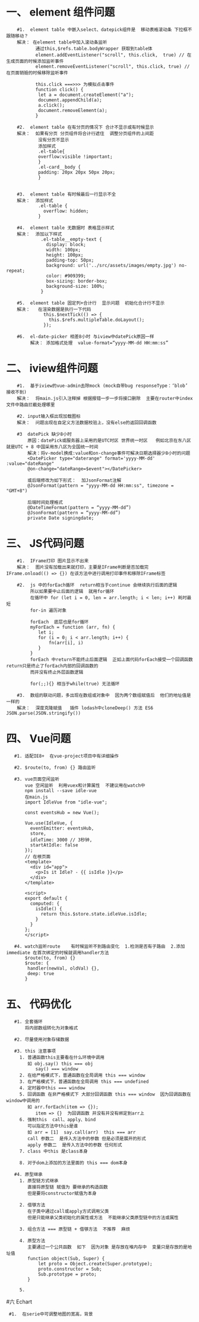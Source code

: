 # 一、 element 组件问题
        #1.  element table 中嵌入select、datepick组件是  移动表格滚动条 下拉框不跟随移动？
        解决： 在element table中加入滚动条监听
               通过this,$refs.table.bodyWrapper 获取到table体
               element.addEventListener("scroll", this.click,  true) // 在生成页面的时候添加监听事件
               element.removeEventListener("scroll", this.click, true) // 在页面销毁的时候移除监听事件

               this.click ===>>> 为模拟点击事件
               function click() {
                let a = document.createElement("a");
                document.appendChild(a);
                a.click();
                document.removeElement(a);
               }

        #2.  element table 在有分页的情况下 合计不显示或有时候显示
        解决：  如果有分页 分页组件将合计行遮住  调整分页组件的上间距
                没有分页不显示
                添加样式
                .el-table{
                overflow:visible !important;
                }
                .el-card__body {
                padding: 20px 20px 50px 20px;
                }


        #3.  element table 有时候最后一行显示不全
        解决：  添加样式
                .el-table {
                  overflow: hidden;
                }

        #4.  element table 无数据时 表格显示样式
        解决：  添加以下样式
                 .el-table__empty-text {
                   display: block;
                   width: 100px;
                   height: 100px;
                   padding-top: 50px;
                   background: url('../src/assets/images/empty.jpg') no-repeat;
                   color: #909399;
                   box-sizing: border-box;
                   background-size: 100%;
                 }

        #5.  element table 固定列+合计行  显示问题  初始化合计行不显示
        解决：   在渲染数据是执行一下代码
                  this.$nextTick(() => {
                    this.$refs.multipleTable.doLayout();
                  });

        #6.  el-date-picker 相差8小时 与iview中datePick原因一样
             解决： 添加格式处理  value-format=“yyyy-MM-dd HH:mm:ss”


# 二、 iview组件问题
        #1.  基于iview的vue-admin去除mock (mock自带bug responseType：‘blob’ 接收不到)
        解决：  将main.js引入注释掉 根据报错一步一步将接口删除  主要在router中index文件中路由拦截处理哪里

        #2. input输入框出现加载图标
        解决：  问题出现在自定义方法数据校验上，没有else的返回回调函数

        #3  datePick 缺少8小时
            原因：datePick或服务器上采用的是UTC时区 世界统一时区   例如北京在东八区 就是UTC + 8 中国采用东八区为全国统一时间
            解决：将v-model换成:value和on-change事件可解决日期选择器少8小时的问题
            <DatePicker type="daterange" format='yyyy-MM-dd' :value="dateRange"
            @on-change="dateRange=$event"></DatePicker>

            或后端修改为如下形式：  加JsonFormat注解
            @JsonFormat(pattern = "yyyy-MM-dd HH:mm:ss", timezone = "GMT+8")

            后端时间处理格式
            @DateTimeFormat(pattern = “yyyy-MM-dd”)
            @JsonFormat(pattern = “yyyy-MM-dd”)
            private Date signingdate;



# 三、 JS代码问题
        #1.  IFrame打印 图片显示不出来
        解决：  图片没有加载出来就打印，主要是IFrame判断是否加载完  IFrame.onload(() => {}) 在该方法中进行调用打印事件和移除IFrame标签

        #2.  js 中的forEach循环  return相当于continue 会继续执行后面的逻辑
             所以如果要中止后面的逻辑  就用for循环
             在循环中 for (let i = 0, len = arr.length; i < len; i++) 耗时最短
             for-in 遍历对象

             forEach  底层也是for循环
             myForEach = function (arr, fn) {
                let i;
                for (i = 0; i < arr.length; i++) {
                    fn(arr[i], i)
                }
             }
             forEach 中return不能终止后面逻辑  正如上面代码forEach接受一个回调函数  return只是终止了forEach内部的回调函数的
             而并没有终止外层函数逻辑

             for(;;){} 相当于while(true) 无法循环

        #3.  数组的联动问题，多出现在数组或对象中  因为两个数组赋值后  他们的地址值是一样的
        解决：  深度克隆赋值   插件 lodash中cloneDeep() 方法 ES6 JSON.parse(JSON.stringify())


# 四、 Vue问题
       #1. 适配IE8+  在vue-project项目中有详细操作

       #2. $route(to, from) {} 路由监听

       #3. vue页面空闲监听
           vue 空闲监听  利用vuex和计算属性  不建议用在watch中
           npm install --save idle-vue
           在main.js
           import IdleVue from "idle-vue";

           const eventsHub = new Vue();

           Vue.use(IdleVue, {
             eventEmitter: eventsHub,
             store,
             idleTime: 3000 // 3秒钟,
             startAtIdle: false
           });
           // 在根页面
           <template>
             <div id="app">
               <p>Is it Idle? - {{ isIdle }}</p>
             </div>
           </template>

           <script>
           export default {
             computed: {
               isIdle() {
                 return this.$store.state.idleVue.isIdle;
               }
             }
           };
           </script>

       #4. watch监听route    有时候监听不到路由变化  1.检测是否有子路由  2.添加immediate 在首次绑定的时候就调用handler方法
           $route(to, from) {}
           $route: {
            handler(newVal, oldVal) {},
            deep: true
           }


# 五、 代码优化
       #1. 全套循环
           将内部数组转化为对象格式

       #2. 尽量使用对象存储数据

       #3. this 注意事项
         1. 普通函数this主要看在什么环境中调用
            如 obj.say() this === obj
               say() === window
         2. 在给严格模式下，普通函数在全局调用 this === window
         3. 在严格模式下，普通函数在全局调用 this === undefined
         4. 定时器中this === window
         5. 回调函数 在非严格模式下 大部分回调函数 this === window  因为回调函数在window中调用的
            如 arr.forEach(item => {});
               item => {}  为回调函数 并没有并没有绑定到arr上
         6. 强制this  call、apply、bind
            可以指定方法中this是谁
            如 arr = [1]  say.call(arr)  this === arr
            call 参数二  是传入方法中的参数 但是必须是展开的形式
            apply 参数二  是传入方法中的参数 任何形式
         7. class 中this 是class本身

         8. 对于dom上添加的方法里面的 this === dom本身

       #4. 原型继承
         1. 原型链方式继承
            直接将原型链 赋值为 要继承的构造函数
            但是要将constructor赋值为本身

         2. 借够方法
            在子类中通过call或apply方式调用父类
            但是只能继承父类初始化的属性或方法  不能继承父类原型链中的方法或属性

         3. 组合方法 === 原型链 + 借够方法  不推荐  麻烦

         4. 原型方法
            主要通过一个公共函数  如下  因为对象 是存放在堆内存中  变量只是存放的是地址值
            function object(Sub, Super) {
                let proto = Object.create(Super.prototype);
                proto.constructor = Sub;
                Sub.prototype = proto;
            }

         5.


#六  Echart

     #1.  在serie中可调整地图的宽高，背景











